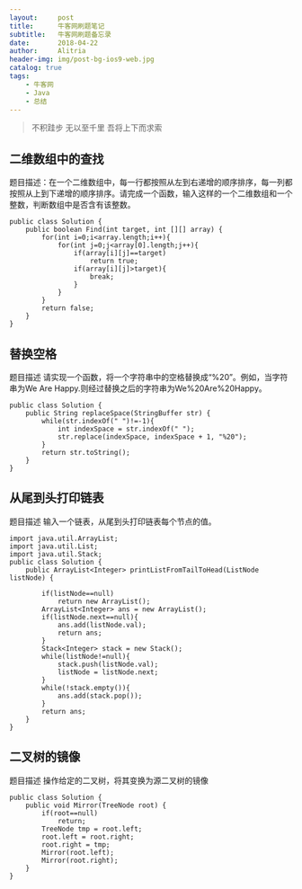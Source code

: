 ```yaml
---
layout:     post
title:      牛客网刷题笔记
subtitle:   牛客网刷题备忘录
date:       2018-04-22
author:     Alitria
header-img: img/post-bg-ios9-web.jpg
catalog: true
tags:
    - 牛客网
    - Java
    - 总结
---
```


> 不积跬步 无以至千里 吾将上下而求索

## 二维数组中的查找
题目描述：在一个二维数组中，每一行都按照从左到右递增的顺序排序，每一列都按照从上到下递增的顺序排序。请完成一个函数，输入这样的一个二维数组和一个整数，判断数组中是否含有该整数。
```
public class Solution {
    public boolean Find(int target, int [][] array) {
        for(int i=0;i<array.length;i++){
            for(int j=0;j<array[0].length;j++){
                if(array[i][j]==target)
                    return true;
                if(array[i][j]>target){
                    break;
                }
            }
        }
        return false;
    }
}
```

## 替换空格
题目描述
请实现一个函数，将一个字符串中的空格替换成“%20”。例如，当字符串为We Are Happy.则经过替换之后的字符串为We%20Are%20Happy。
```
public class Solution {
    public String replaceSpace(StringBuffer str) {
        while(str.indexOf(" ")!=-1){
            int indexSpace = str.indexOf(" ");
            str.replace(indexSpace, indexSpace + 1, "%20");
        }
        return str.toString();
    }
}
```

## 从尾到头打印链表
题目描述
输入一个链表，从尾到头打印链表每个节点的值。
```
import java.util.ArrayList;
import java.util.List;
import java.util.Stack;
public class Solution {
    public ArrayList<Integer> printListFromTailToHead(ListNode listNode) {
        
        if(listNode==null)
            return new ArrayList();
        ArrayList<Integer> ans = new ArrayList();
        if(listNode.next==null){
            ans.add(listNode.val);
            return ans;
        }
        Stack<Integer> stack = new Stack();
        while(listNode!=null){
            stack.push(listNode.val);
            listNode = listNode.next;
        }
        while(!stack.empty()){
            ans.add(stack.pop());
        }
        return ans;
    }
}
```

## 二叉树的镜像
题目描述
操作给定的二叉树，将其变换为源二叉树的镜像
```
public class Solution {
    public void Mirror(TreeNode root) {
        if(root==null)
            return;
        TreeNode tmp = root.left;
        root.left = root.right;
        root.right = tmp;
        Mirror(root.left);
        Mirror(root.right);
    }
}
```
